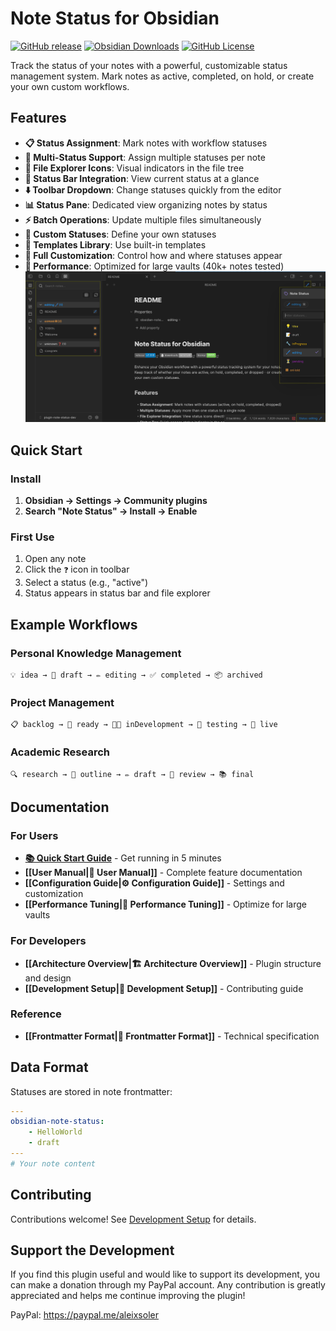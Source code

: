 # Note Status for Obsidian

[![GitHub release](https://img.shields.io/github/v/release/devonthesofa/obsidian-note-status)](https://github.com/devonthesofa/obsidian-note-status/releases) [![Obsidian Downloads](https://img.shields.io/badge/dynamic/json?logo=obsidian&color=%23483699&label=downloads&query=%24%5B%22note-status%22%5D.downloads&url=https%3A%2F%2Fraw.githubusercontent.com%2Fobsidianmd%2Fobsidian-releases%2Fmaster%2Fcommunity-plugin-stats.json)](https://obsidian.md/plugins?id=note-status) [![GitHub License](https://img.shields.io/github/license/devonthesofa/obsidian-note-status)](https://github.com/devonthesofa/obsidian-note-status/blob/master/LICENSE)

Track the status of your notes with a powerful, customizable status management system. Mark notes as active, completed, on hold, or create your own custom workflows.

## Features

- **📋 Status Assignment**: Mark notes with workflow statuses
- **🎯 Multi-Status Support**: Assign multiple statuses per note
- **📁 File Explorer Icons**: Visual indicators in the file tree
- **🧭 Status Bar Integration**: View current status at a glance
- **⬇️ Toolbar Dropdown**: Change statuses quickly from the editor
- **📊 Status Pane**: Dedicated view organizing notes by status
- **⚡ Batch Operations**: Update multiple files simultaneously
- **🎨 Custom Statuses**: Define your own statuses
- **🧩 Templates Library**: Use built-in templates
- **🔧 Full Customization**: Control how and where statuses appear
- **🚀 Performance**: Optimized for large vaults (40k+ notes tested)
  ![Hello World Screenshot](images/hello-world.png)

## Quick Start

### Install

1. **Obsidian → Settings → Community plugins**
2. **Search "Note Status" → Install → Enable**

### First Use

1. Open any note
2. Click the `❓` icon in toolbar
3. Select a status (e.g., "active")
4. Status appears in status bar and file explorer

## Example Workflows

### Personal Knowledge Management

```
💡 idea → 📝 draft → ✏️ editing → ✅ completed → 📦 archived
```

### Project Management

```
📋 backlog → 🚦 ready → 👨‍💻 inDevelopment → 🧪 testing → 🚀 live
```

### Academic Research

```
🔍 research → 📑 outline → ✏️ draft → 🔬 review → 📚 final
```

## Documentation

### For Users

- **[📚 Quick Start Guide](wiki/📚-Quick-Start-Guide)** - Get running in 5 minutes
- **[[User Manual|📖 User Manual]]** - Complete feature documentation
- **[[Configuration Guide|⚙️ Configuration Guide]]** - Settings and customization
- **[[Performance Tuning|🚀 Performance Tuning]]** - Optimize for large vaults

### For Developers

- **[[Architecture Overview|🏗️ Architecture Overview]]** - Plugin structure and design
- **[[Development Setup|🔧 Development Setup]]** - Contributing guide

### Reference

- **[[Frontmatter Format|📝 Frontmatter Format]]** - Technical specification

## Data Format

Statuses are stored in note frontmatter:

```yaml
---
obsidian-note-status:
    - HelloWorld
    - draft
---
# Your note content
```

## Contributing

Contributions welcome! See [Development Setup](../../wiki/Development-Setup) for details.

## Support the Development

If you find this plugin useful and would like to support its development, you can make a donation through my PayPal account. Any contribution is greatly appreciated and helps me continue improving the plugin!

PayPal: https://paypal.me/aleixsoler
